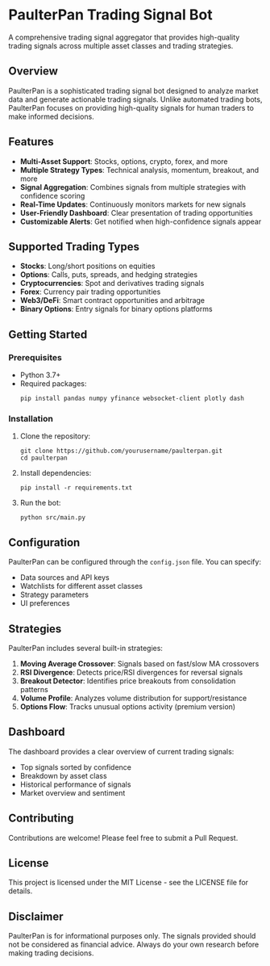 # PaulterPan Trading Signal Bot

A comprehensive trading signal aggregator that provides high-quality trading signals across multiple asset classes and trading strategies.

## Overview

PaulterPan is a sophisticated trading signal bot designed to analyze market data and generate actionable trading signals. Unlike automated trading bots, PaulterPan focuses on providing high-quality signals for human traders to make informed decisions.

## Features

- **Multi-Asset Support**: Stocks, options, crypto, forex, and more
- **Multiple Strategy Types**: Technical analysis, momentum, breakout, and more
- **Signal Aggregation**: Combines signals from multiple strategies with confidence scoring
- **Real-Time Updates**: Continuously monitors markets for new signals
- **User-Friendly Dashboard**: Clear presentation of trading opportunities
- **Customizable Alerts**: Get notified when high-confidence signals appear

## Supported Trading Types

- **Stocks**: Long/short positions on equities
- **Options**: Calls, puts, spreads, and hedging strategies
- **Cryptocurrencies**: Spot and derivatives trading signals
- **Forex**: Currency pair trading opportunities
- **Web3/DeFi**: Smart contract opportunities and arbitrage
- **Binary Options**: Entry signals for binary options platforms

## Getting Started

### Prerequisites

- Python 3.7+
- Required packages:
  ```
  pip install pandas numpy yfinance websocket-client plotly dash
  ```

### Installation

1. Clone the repository:
   ```
   git clone https://github.com/yourusername/paulterpan.git
   cd paulterpan
   ```

2. Install dependencies:
   ```
   pip install -r requirements.txt
   ```

3. Run the bot:
   ```
   python src/main.py
   ```

## Configuration

PaulterPan can be configured through the `config.json` file. You can specify:

- Data sources and API keys
- Watchlists for different asset classes
- Strategy parameters
- UI preferences

## Strategies

PaulterPan includes several built-in strategies:

1. **Moving Average Crossover**: Signals based on fast/slow MA crossovers
2. **RSI Divergence**: Detects price/RSI divergences for reversal signals
3. **Breakout Detector**: Identifies price breakouts from consolidation patterns
4. **Volume Profile**: Analyzes volume distribution for support/resistance
5. **Options Flow**: Tracks unusual options activity (premium version)

## Dashboard

The dashboard provides a clear overview of current trading signals:

- Top signals sorted by confidence
- Breakdown by asset class
- Historical performance of signals
- Market overview and sentiment

## Contributing

Contributions are welcome! Please feel free to submit a Pull Request.

## License

This project is licensed under the MIT License - see the LICENSE file for details.

## Disclaimer

PaulterPan is for informational purposes only. The signals provided should not be considered as financial advice. Always do your own research before making trading decisions.
